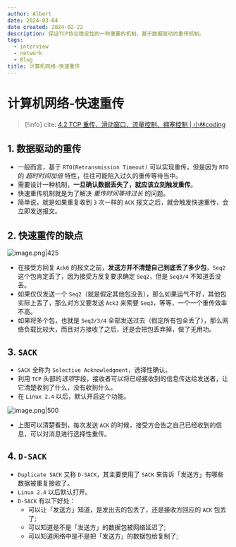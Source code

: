 ```yaml
---
author: Albert
date: 2024-03-04
date created: 2024-02-22
description: 保证TCP协议稳定性的一种重要的机制，基于数据驱动的重传机制。
tags:
  - interview
  - network
  - Blog
title: 计算机网络-快速重传
---
```


# 计算机网络-快速重传

>[!info]
>cite: [4.2 TCP 重传、滑动窗口、流量控制、拥塞控制 | 小林coding](https://xiaolincoding.com/network/3_tcp/tcp_feature.html#%E5%BF%AB%E9%80%9F%E9%87%8D%E4%BC%A0)

## 1. 数据驱动的重传

- 一般而言，基于 `RTO(Retransmission Timeout)` 可以实现重传，但是因为 `RTO` 的 *超时时间加倍* 特性，往往可能陷入过久的重传等待当中。
- 需要设计一种机制，**一旦确认数据丢失了，就应该立刻触发重传**。
- 快速重传机制就是为了解决 *重传时间等待过长* 的问题。
- 简单说，就是如果重复收到 `3` 次一样的 `ACK` 报文之后，就会触发快速重传，会立即发送报文。

## 2. 快速重传的缺点

![image.png|425](https://img-20221128.oss-cn-shanghai.aliyuncs.com/img-2023-05/20240222234243.png)

- 在接受方回复 `Ack6` 的报文之前，**发送方并不清楚自己到底丢了多少包**，`Seq2` 这个包肯定丢了，因为接受方反复要求确定 `Seq2`，但是 `Seq3/4` 不知道丢没丢。
- 如果仅仅发送一个 `Seq2`（就是假定其他包没丢），那么如果运气不好，其他包实际上丢了，那么对方又要发送 `Ack3` 来索要 `Seq3`，等等，一个一个重传效率不高。
- 如果将多个包，也就是 `Seq2/3/4` 全部发送过去（假定所有包全丢了），那么网络负载比较大，而且对方接收了之后，还是会把包丢弃掉，做了无用功。

## 3. `SACK`

- `SACK` 全称为 `Selective Acknowledgment`，选择性确认。
- 利用 `TCP` 头部的*选项*字段，接收者可以将已经接收到的信息传达给发送者，让它清楚收到了什么，没有收到什么。
- 在 `Linux 2.4` 以后，默认开启这个功能。

![image.png|500](https://img-20221128.oss-cn-shanghai.aliyuncs.com/img-2023-05/20240222235502.png)

- 上图可以清楚看到，每次发送 `ACK` 的时候，接受方会告之自己已经收到的信息，可以对消息进行选择性重传。

## 4. `D-SACK`

- `Duplicate SACK` 又称 `D-SACK`，其主要使用了 `SACK` 来告诉「发送方」有哪些数据被重复接收了。
- `Linux 2.4` 以后默认打开。
- `D-SACK` 有以下好处：
  - 可以让「发送方」知道，是发出去的包丢了，还是接收方回应的 `ACK` 包丢了;
  - 可以知道是不是「发送方」的数据包被网络延迟了;
  - 可以知道网络中是不是把「发送方」的数据包给复制了;